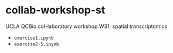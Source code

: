 # collab-workshop-st
UCLA QCBio col-laboratory workshop W31: spatial transcriptomics

- `exercise1.ipynb`
- `exercise2-5.ipynb`
